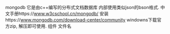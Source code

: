 mongodb
它是由c++编写的分布式文档数据库
内部使用类似json的bson格式.
中文手册https://www.w3cschool.cn/mongodb/
安装https://www.mongodb.com/download-center/community
windowns下载官方zip, 解压即可使用.
组件 文件名


















